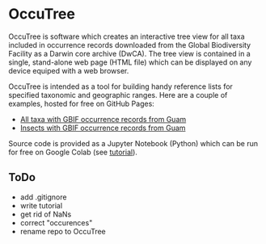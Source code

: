 # OccuTree

OccuTree is software which creates an interactive tree view for all taxa included in occurrence records downloaded from the Global Biodiversity Facility as a Darwin core archive (DwCA). The tree view is contained in a single, stand-alone web page (HTML file) which can be displayed on any device equiped with a web browser.  

OccuTree is intended as a tool for building handy reference lists for specified taxonomic and geographic ranges. Here are a couple of examples, hosted for free on GitHub Pages:
* [All taxa with GBIF occurrence records from Guam](https://aubreymoore.github.io/OccuTree/gbif-occurrences-Guam.html)
* [Insects with GBIF occurrence records from Guam](https://aubreymoore.github.io/OccuTree/gbif-occurrences-Guam-Insecta.html)

Source code is provided as a Jupyter Notebook (Python) which can be run for free on Google Colab (see [tutorial](tutorial.md)).

## ToDo
* add .gitignore
* write tutorial
* get rid of NaNs
* correct "occurences"
* rename repo to OccuTree
